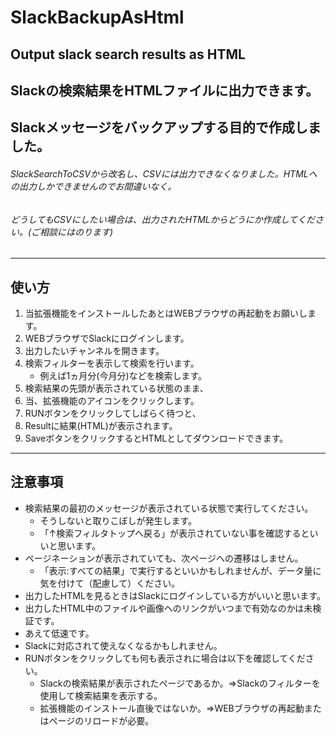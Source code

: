 # SlackBackupAsHtml

## Output slack search results as HTML
## Slackの検索結果をHTMLファイルに出力できます。
## Slackメッセージをバックアップする目的で作成しました。
###### SlackSearchToCSVから改名し、CSVには出力できなくなりました。HTMLへの出力しかできませんのでお間違いなく。
###### どうしてもCSVにしたい場合は、出力されたHTMLからどうにか作成してください。(ご相談にはのります)
---
## 使い方
1. 当拡張機能をインストールしたあとはWEBブラウザの再起動をお願いします。
1. WEBブラウザでSlackにログインします。
1. 出力したいチャンネルを開きます。
1. 検索フィルターを表示して検索を行います。
    * 例えば1ヵ月分(今月分)などを検索します。
1. 検索結果の先頭が表示されている状態のまま、
1. 当、拡張機能のアイコンをクリックします。
1. RUNボタンをクリックしてしばらく待つと、
1. Resultに結果(HTML)が表示されます。
1. SaveボタンをクリックするとHTMLとしてダウンロードできます。

---
## 注意事項
* 検索結果の最初のメッセージが表示されている状態で実行してください。
    * そうしないと取りこぼしが発生します。
    * 「↑検索フィルタトップへ戻る」が表示されていない事を確認するといいと思います。
* ページネーションが表示されていても、次ページへの遷移はしません。
    * 「表示:すべての結果」で実行するといいかもしれませんが、データ量に気を付けて（配慮して）ください。
* 出力したHTMLを見るときはSlackにログインしている方がいいと思います。
* 出力したHTML中のファイルや画像へのリンクがいつまで有効なのかは未検証です。
* あえて低速です。
* Slackに対応されて使えなくなるかもしれません。
* RUNボタンをクリックしても何も表示されに場合は以下を確認してください。
    * Slackの検索結果が表示されたページであるか。⇒Slackのフィルターを使用して検索結果を表示する。
    * 拡張機能のインストール直後ではないか。⇒WEBブラウザの再起動またはページのリロードが必要。
